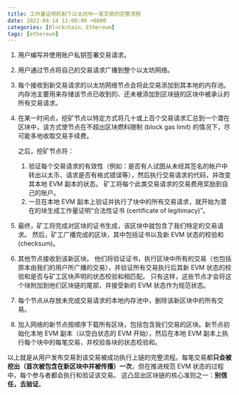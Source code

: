 ```yaml
---
title: 工作量证明机制下以太坊中一笔交易的完整流程
date: 2022-04-14 12:00:00 +0800
categories: [Blockchain，Ethereum]
tags: [ethereum]
---
```


1. 用户编写并使用账户私钥签署交易请求。

2. 用户通过节点将自己的交易请求广播到整个以太坊网络。

3. 每个接收到新交易请求的以太坊网络节点会将此交易添加到其本地的内存池。内存池主要用来存储该节点已收到的、还未被添加到区块链的区块中被承认的所有交易请求。

4. 在某一时间点，挖矿节点以特定方式将几十或上百个交易请求汇总到一个潜在区块中，该方式使节点在不超出区块燃料限制 (block gas limit) 的情况下，尽可能多地收取交易手续费。

   之后，挖矿节点将：

   1. 验证每个交易请求的有效性（例如：是否有人试图从未经其签名的帐户中转出以太币、请求是否有格式错误等），然后执行交易请求的代码，并改变其本地 EVM 副本的状态。 矿工将每个此类交易请求的交易费用奖励到自己的账户。
   2. 一旦在本地 EVM 副本上验证并执行了块中的所有交易请求，就开始为潜在的块生成工作量证明“合法性证书 (certificate of legitimacy)”。

5. 最终，矿工将完成对区块的证书生成，该区块中就包含了我们特定的交易请求。 然后，矿工广播完成的区块，其中包括证书以及新 EVM 状态的校验和 (checksum)。

6. 其他节点接收到该新区块。 他们将验证证书，执行区块中所有的交易（也包括原本由我们的用户所广播的交易），并验证所有交易执行后其新 EVM 状态的校验和是否与矿工区块声明的状态校验和相匹配。 只有这样，这些节点才会将这个块附加到他们区块链的尾部，并接受新的 EVM 状态作为规范状态。

7. 每个节点从存放未完成交易请求的本地内存池中，删除该新区块中的所有交易。

8. 加入网络的新节点按顺序下载所有区块，包括包含我们交易的区块。新节点初始化本地 EVM 副本（以空白状态的 EVM 开始），然后在本地 EVM 副本上执行每个块中的每笔交易，并校验各块的状态校验和。

以上就是从用户发布交易到该交易被成功执行上链的完整流程。每笔交易都**只会被挖出（首次被包含在新区块中并被传播）一次**，但在推进规范 EVM 状态的过程中，每个参与者都会执行和验证该交易。 这凸显出区块链的核心准则之一：**别信任，去验证**。
